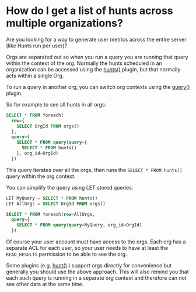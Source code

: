 # How do I get a list of hunts across multiple organizations?

Are you looking for a way to generate user metrics across the entire server (like Hunts run per user)?

Orgs are separated out so when you run a query you are running that query within the context of the org. Normally the hunts scheduled in an organization can be accessed using the [hunts()](https://docs.velociraptor.app/vql_reference/server/hunts/) plugin, but that normally acts within a single Org.

To run a query in another org, you can switch org contexts using the [query()](https://docs.velociraptor.app/vql_reference/misc/query/) plugin.

So for example to see all hunts in all orgs:

```sql
SELECT * FROM foreach(
  row={
    SELECT OrgId FROM orgs()
  },
  query={
    SELECT * FROM query(query={
      SELECT * FROM hunts()
    }, org_id=OrgId)
  })
```

This query iterates over all the orgs, then runs the `SELECT * FROM hunts()` query within the org context. 

You can simplify the query using LET stored queries:
```sql
LET MyQuery = SELECT * FROM hunts()
LET AllOrgs = SELECT OrgId FROM orgs()

SELECT * FROM foreach(row=AllOrgs,
  query={
    SELECT * FROM query(query=MyQuery, org_id=OrgId)
  })
```

Of course your user account must have access to the orgs. Each org has a separate ACL for each user, so your user needs to have at least the `READ_RESULTS` permission to be able to see the org.

Some plugins (e.g. [hunt()](https://docs.velociraptor.app/vql_reference/server/hunt/) ) support orgs directly for convenience but generally you should use the above approach. This will also remind you that each such query is running in a separate org context and therefore can not see other data at the same time.

